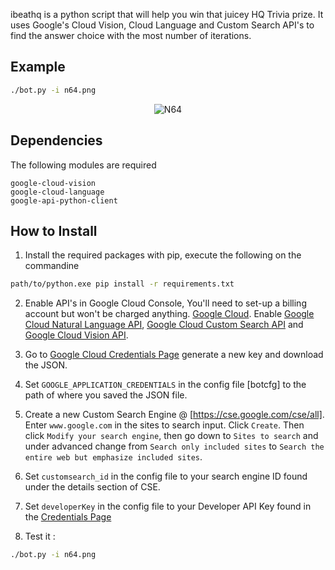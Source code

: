 
ibeathq is a python script that will help you win that juicey HQ Trivia prize. It uses Google's Cloud Vision, Cloud Language and Custom Search API's to find the answer choice with the most number of iterations. 
## Example 
```bash
./bot.py -i n64.png
```
<p align="center">
  <img src="https://i.gyazo.com/543ee0c2c94fd2ae09cf76efb1799365.png?raw=true" alt="N64"/>
</p>

## Dependencies
The following modules are required

    google-cloud-vision
    google-cloud-language
    google-api-python-client
    
## How to Install 
1. Install the required packages with pip, execute the following on the commandine

```bash
path/to/python.exe pip install -r requirements.txt
```
2. Enable API's in Google Cloud Console, You'll need to set-up a billing account but won't be charged anything. [Google Cloud](https://console.cloud.google.com/home/dashboard).
    Enable [Google Cloud Natural Language API](https://console.cloud.google.com/apis/library/language.googleapis.com), [Google Cloud Custom Search API](https://console.cloud.google.com/apis/api/customsearch.googleapis.com) and [Google Cloud Vision API](https://console.cloud.google.com/apis/library/vision.googleapis.com).
    
 3.  Go to [Google Cloud Credentials Page](https://cloud.google.com/storage/docs/authentication#service_accounts) generate a new key and download the JSON. 
 
 4.  Set `GOOGLE_APPLICATION_CREDENTIALS` in the config file [botcfg] to the path of where you saved the JSON file.
 
 5.  Create a new Custom Search Engine @ [https://cse.google.com/cse/all]. Enter `www.google.com` in the sites to search input. Click `Create`. Then click `Modify your search engine`, then go down to `Sites to search` and under advanced change from `Search only included sites` to `Search the entire web but emphasize included sites`.
 
 6.  Set `customsearch_id` in the config file to your search engine ID found under the details section of CSE.
 
 7.  Set `developerKey` in the config file to your Developer API Key found in the [Credentials Page](https://console.developers.google.com/apis/credentials)
 
 8. Test it : 
```bash
./bot.py -i n64.png
```
 